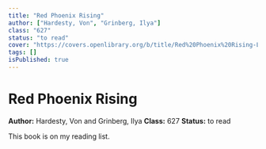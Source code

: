 ```yaml
---
title: "Red Phoenix Rising"
author: ["Hardesty, Von", "Grinberg, Ilya"]
class: "627"
status: "to read"
cover: "https://covers.openlibrary.org/b/title/Red%20Phoenix%20Rising-L.jpg"
tags: []
isPublished: true
---
```


# Red Phoenix Rising

**Author:** Hardesty, Von and Grinberg, Ilya
**Class:** 627
**Status:** to read

This book is on my reading list. 